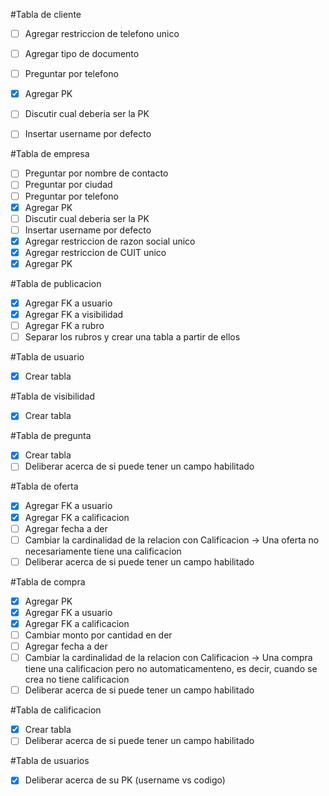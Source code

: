#Tabla de cliente
- [ ] Agregar restriccion de telefono unico
- [ ] Agregar tipo de documento
- [ ] Preguntar por telefono
- [x] Agregar PK
- [ ] Discutir cual deberia ser la PK
- [ ] Insertar username por defecto


#Tabla de empresa
- [ ] Preguntar por nombre de contacto
- [ ] Preguntar por ciudad
- [ ] Preguntar por telefono
- [x] Agregar PK
- [ ] Discutir cual deberia ser la PK
- [ ] Insertar username por defecto
- [x] Agregar restriccion de razon social unico
- [x] Agregar restriccion de CUIT unico
- [x] Agregar PK

#Tabla de publicacion
- [x] Agregar FK a usuario
- [x] Agregar FK a visibilidad
- [ ] Agregar FK a rubro
- [ ] Separar los rubros y crear una tabla a partir de ellos

#Tabla de usuario
- [x] Crear tabla

#Tabla de visibilidad
- [x] Crear tabla

#Tabla de pregunta
- [x] Crear tabla
- [ ] Deliberar acerca de si puede tener un campo habilitado

#Tabla de oferta
- [x] Agregar FK a usuario
- [x] Agregar FK a calificacion
- [ ] Agregar fecha a der
- [ ] Cambiar la cardinalidad de la relacion con Calificacion -> Una oferta no necesariamente tiene una calificacion
- [ ] Deliberar acerca de si puede tener un campo habilitado

#Tabla de compra
- [x] Agregar PK
- [x] Agregar FK a usuario
- [x] Agregar FK a calificacion
- [ ] Cambiar monto por cantidad en der
- [ ] Agregar fecha a der
- [ ] Cambiar la cardinalidad de la relacion con Calificacion -> Una compra tiene una calificacion pero no automaticamenteno, es decir, cuando se crea no tiene calificacion
- [ ] Deliberar acerca de si puede tener un campo habilitado

#Tabla de calificacion
- [x] Crear tabla
- [ ] Deliberar acerca de si puede tener un campo habilitado

#Tabla de usuarios
- [x] Deliberar acerca de su PK (username vs codigo)
